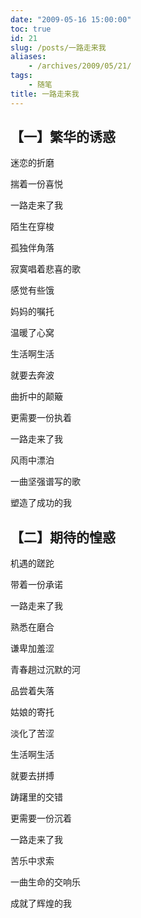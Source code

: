 ```yaml
---
date: "2009-05-16 15:00:00"
toc: true
id: 21
slug: /posts/一路走来我
aliases:
    - /archives/2009/05/21/
tags:
    - 随笔
title: 一路走来我
---
```


## 【一】繁华的诱惑 

迷恋的折磨 

揣着一份喜悦 

一路走来了我 

陌生在穿梭 

孤独伴角落 

寂寞唱着悲喜的歌 

感觉有些饿 


妈妈的嘱托 

温暖了心窝 

生活啊生活 

就要去奔波 

曲折中的颠簸 

更需要一份执着 


一路走来了我 

风雨中漂泊 

一曲坚强谱写的歌 

塑造了成功的我 

## 【二】期待的惶惑

机遇的蹉跎 

带着一份承诺 

一路走来了我 

熟悉在磨合 

谦卑加羞涩 

青春趟过沉默的河 

品尝着失落 


姑娘的寄托 

淡化了苦涩 

生活啊生活 

就要去拼搏 

踌躇里的交错 

更需要一份沉着 


一路走来了我 

苦乐中求索 

一曲生命的交响乐 

成就了辉煌的我